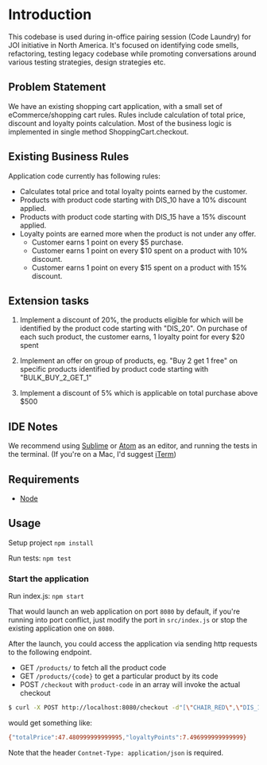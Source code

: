 # Introduction

This codebase is used during in-office pairing session (Code Laundry) for JOI initiative in North America.
It's focused on identifying code smells, refactoring, testing legacy codebase while promoting
conversations around various testing strategies, design strategies etc.

## Problem Statement
We have an existing shopping cart application, with a small set of eCommerce/shopping cart rules. Rules include calculation of total price, discount and loyalty points calculation. Most of the business logic is implemented in single method ShoppingCart.checkout.

## Existing Business Rules
Application code currently has following rules:
* Calculates total price and total loyalty points earned by the customer.
* Products with product code starting with DIS_10 have a 10% discount applied.
* Products with product code starting with DIS_15 have a 15% discount applied.
* Loyalty points are earned more when the product is not under any offer.
    - Customer earns 1 point on every $5 purchase.
    - Customer earns 1 point on every $10 spent on a product with 10% discount.
    - Customer earns 1 point on every $15 spent on a product with 15% discount.

## Extension tasks
1. Implement a discount of 20%, the products eligible for which will be identified by the product code starting with "DIS_20". On purchase of each such product, the customer earns, 1 loyalty point for every $20 spent

2. Implement an offer on group of products, eg. "Buy 2 get 1 free" on specific products identified by product code starting with "BULK_BUY_2_GET_1"

3. Implement a discount of 5% which is applicable on total purchase above $500

## IDE Notes

We recommend using [Sublime](https://www.sublimetext.com/3) or [Atom](https://atom.io/) as an editor, and running the tests in the terminal. (If you're on a Mac, I'd suggest [iTerm](https://www.iterm2.com/downloads.html))

## Requirements
* [Node](https://nodejs.org/en/)

## Usage

Setup project ```npm install```

Run tests: ```npm test```

### Start the application

Run index.js: ```npm start```

That would launch an web application on port `8080` by default, if you're running into port conflict, just modify the port in `src/index.js` or stop the existing application one on `8080`.

After the launch, you could access the application via sending http requests to the following endpoint.

- GET `/products/` to fetch all the product code
- GET `/products/{code}` to get a particular product by its code
- POST `/checkout` with `product-code` in an array will invoke the actual checkout

```sh
$ curl -X POST http://localhost:8080/checkout -d"[\"CHAIR_RED\",\"DIS_10-CHAIR_BLUE\"]" -H "Content-Type: application/json"
```

would get something like:

```sh
{"totalPrice":47.480999999999995,"loyaltyPoints":7.496999999999999}
```

Note that the header `Contnet-Type: application/json` is required.